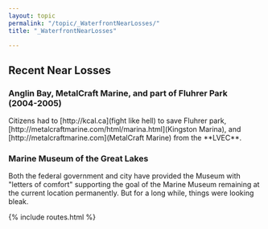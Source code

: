 ```yaml
---
layout: topic
permalink: "/topic/_WaterfrontNearLosses/"
title: "_WaterfrontNearLosses"

---
```


<h2 class="clearboth">Recent Near Losses

<h3>Anglin Bay, MetalCraft Marine, and part of Fluhrer Park<br>(2004-2005)</h3>
Citizens had to [http://kcal.ca](fight like hell) to save Fluhrer park, [http://metalcraftmarine.com/html/marina.html](Kingston Marina), and [http://metalcraftmarine.com](MetalCraft Marine) from the **LVEC**.


<h3>Marine Museum of the Great Lakes</h3>
Both the federal government and city have provided the Museum with "letters of comfort" supporting the goal of the Marine Museum remaining at the current location permanently.  But for a long while, things were looking bleak.

{% include routes.html %}
